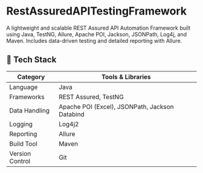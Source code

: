 # RestAssuredAPITestingFramework
A lightweight and scalable REST Assured API Automation Framework built using Java, TestNG, Allure, Apache POI, Jackson, JSONPath, Log4j, and Maven. Includes data-driven testing and detailed reporting with Allure.

## 🚀 Tech Stack

| Category           | Tools & Libraries                                      |
|--------------------|--------------------------------------------------------|
| Language           | Java                                                   |
| Frameworks         | REST Assured, TestNG                                   |
| Data Handling      | Apache POI (Excel), JSONPath, Jackson Databind         |
| Logging            | Log4j2                                                 |
| Reporting          | Allure                                                 |
| Build Tool         | Maven                                                  |
| Version Control    | Git                                                    |

